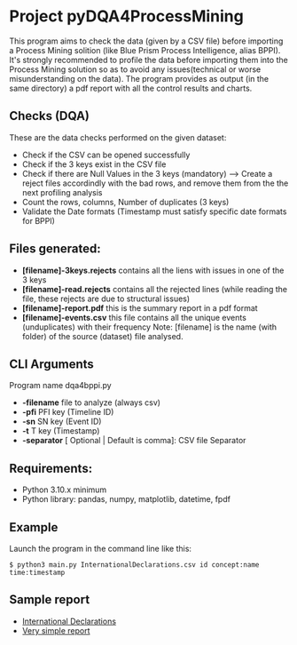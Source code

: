 # Project pyDQA4ProcessMining
This program aims to check the data (given by a CSV file) before importing a Process Mining solition (like Blue Prism Process Intelligence, alias BPPI). It's strongly recommended to profile the data before importing them into the Process Mining solution so as to avoid any issues(technical or worse misunderstanding on the data). 
The program provides as output (in the same directory) a pdf report with all the control results and charts.
## Checks (DQA)
These are the data checks performed on the given dataset:
  * Check if the CSV can be opened successfully
  * Check if the 3 keys exist in the CSV file
  * Check if there are Null Values in the 3 keys (mandatory) --> Create a reject files accordindly with the bad rows, and remove them from the the next profiling analysis
  * Count the rows, columns, Number of duplicates (3 keys)
  * Validate the Date formats (Timestamp must satisfy specific date formats for BPPI)
## Files generated:
  * **[filename]-3keys.rejects** contains all the liens with issues in one of the 3 keys
  * **[filename]-read.rejects** contains all the rejected lines (while reading the file, these rejects are due to structural issues)
  * **[filename]-report.pdf** this is the summary report in a pdf format
  * **[filename]-events.csv** this file contains all the unique events (unduplicates) with their frequency
Note: [filename] is the name (with folder) of the source (dataset) file analysed.
## CLI Arguments
Program name dqa4bppi.py  
* **-filename** file to analyze (always csv)
* **-pfi** PFI key (Timeline ID)
* **-sn** SN key (Event ID)
* **-t** T key (Timestamp)
* **-separator** [ Optional | Default is comma]: CSV file Separator
## Requirements:
* Python 3.10.x minimum
* Python library: pandas, numpy, matplotlib, datetime, fpdf
## Example
Launch the program in the command line like this:
```
$ python3 main.py InternationalDeclarations.csv id concept:name time:timestamp
```
## Sample report
* [International Declarations](https://github.com/datacorner/pyDQA4ProcessMining/tree/main/samples/InternationalDeclarations-report.pdf)
* [Very simple report](https://github.com/datacorner/pyDQA4ProcessMining/tree/main/samples/data-report.pdf)

